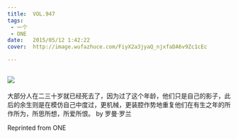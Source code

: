 ```yaml
---
title:	VOL.947
tags:
 - 一个
 - ONE
date:	2015/05/12 1:42:22
cover:	http://image.wufazhuce.com/FiyX2a3jyaQ_njxfaDA6v9Zc1cEc

---
```

![](http://image.wufazhuce.com/FiyX2a3jyaQ_njxfaDA6v9Zc1cEc)
---

大部分人在二三十岁就已经死去了，因为过了这个年龄，他们只是自己的影子，此后的余生则是在模仿自己中度过，更机械，更装腔作势地重复他们在有生之年的所作所为，所思所想，所爱所恨。 by 罗曼·罗兰
 
Reprinted from ONE
